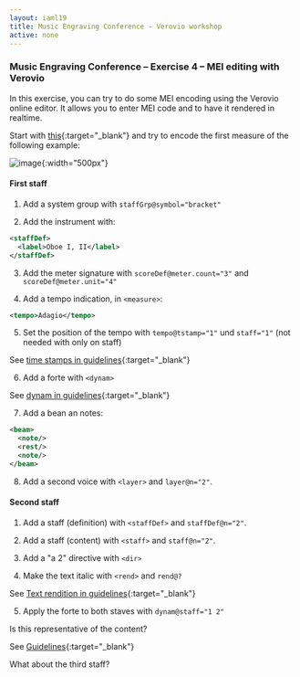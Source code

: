 ```yaml
---
layout: iaml19
title: Music Engraving Conference - Verovio workshop
active: none
---
```


### Music Engraving Conference – Exercise 4 – MEI editing with Verovio

In this exercise, you can try to do some MEI encoding using the Verovio online editor. It allows you to enter MEI code and to have it rendered in realtime.

Start with [this](https://www.verovio.org/editor/?file=/examples/hello-world/single-note.mei){:target="_blank"} and try to encode the first measure of the following example:

![image](https://user-images.githubusercontent.com/689412/57692051-4e450080-7635-11e9-9e9b-0dfa44d88803.png){:width="500px"}


#### First staff

1. Add a system group with `staffGrp@symbol="bracket"`

2. Add the instrument with:

```xml
<staffDef>
  <label>Oboe I, II</label>
</staffDef>
```

3. Add the meter signature with `scoreDef@meter.count="3"` and `scoreDef@meter.unit="4"`

4. Add a tempo indication, in `<measure>`:
	
```xml
<tempo>Adagio</tempo>
```

5. Set the position of the tempo with `tempo@tstamp="1"` und `staff="1"` (not needed with only on staff)

See [time stamps in guidelines](https://music-encoding.org/guidelines/v4/content/cmn.html#cmnTstamp){:target="_blank"}

6. Add a forte with `<dynam>`

See [dynam in guidelines](https://music-encoding.org/guidelines/v4/content/shared.html#sharedExpressionMarks){:target="_blank"}

7. Add a bean an notes:

```xml
<beam>
  <note/>
  <rest/>
  <note/>
</beam>
```

8. Add a second voice with `<layer>` and `layer@n="2"`.

#### Second staff

1. Add a staff (definition) with `<staffDef>` and `staffDef@n="2"`.

2. Add a staff (content) with `<staff>` and `staff@n="2"`.

3. Add a "a 2" directive with `<dir>`

4. Make the text italic with `<rend>` and `rend@?`

See [Text rendition in guidelines](https://music-encoding.org/guidelines/v4/content/lyricsperfdir.html#sharedTextRendition){:target="_blank"}

5. Apply the forte to both staves with `dynam@staff="1 2"`

Is this representative of the content?

See [Guidelines](https://music-encoding.org/guidelines/v4/content/analysisharm.html#analysisDescribingRelationships){:target="_blank"}

What about the third staff?

